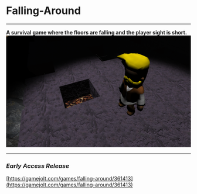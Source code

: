 # Falling-Around
---
**A survival game where the floors are falling and the player sight is short.**
![Logo](Logo.png)

---
### *Early Access Release*
[https://gamejolt.com/games/falling-around/361413](https://gamejolt.com/games/falling-around/361413)
